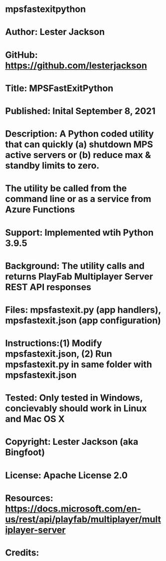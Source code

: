 # mpsfastexitpython
#
# Author:      Lester Jackson
# GitHub:      https://github.com/lesterjackson
# Title:       MPSFastExitPython
# Published:   Inital September 8, 2021
# Description: A Python coded utility that can quickly (a) shutdown MPS active servers or (b) reduce max & standby limits to zero.
#              The utility be called from the command line or as a service from Azure Functions
# Support:     Implemented wtih Python 3.9.5
# Background:  The utility calls and returns PlayFab Multiplayer Server REST API responses
# Files:       mpsfastexit.py (app handlers), mpsfastexit.json (app configuration)
# Instructions:(1) Modify mpsfastexit.json, (2) Run mpsfastexit.py in same folder with mpsfastexit.json
# Tested:      Only tested in Windows, concievably should work in Linux and Mac OS X
# Copyright:   Lester Jackson (aka Bingfoot)
# License:     Apache License 2.0
# Resources:   https://docs.microsoft.com/en-us/rest/api/playfab/multiplayer/multiplayer-server
# Credits:     
